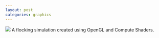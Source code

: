 ```yaml
---
layout: post
categories: graphics
---
```

<img src="{{ site.baseurl }}/images/Flocking.PNG">
A flocking simulation created using OpenGL and Compute Shaders.